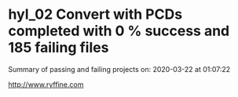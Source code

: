 # hyl_02 Convert with PCDs completed with 0 % success and 185 failing files

Summary of passing and failing projects on: 2020-03-22 at 01:07:22

http://www.ryffine.com
